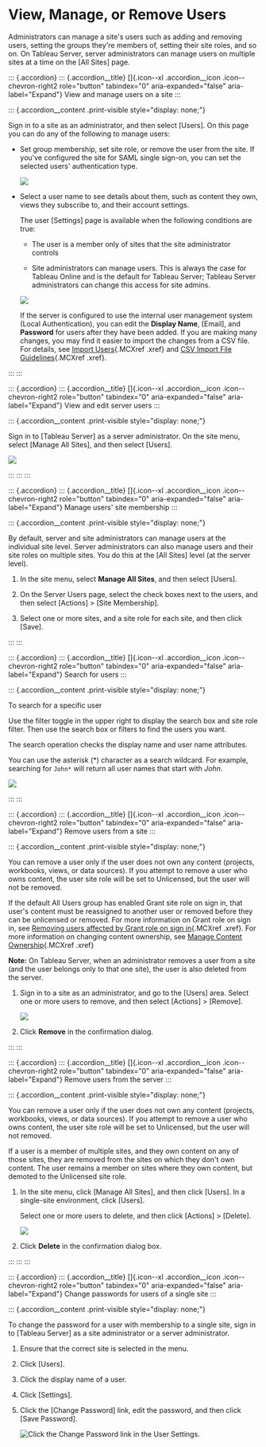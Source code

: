 

View, Manage, or Remove Users
=============================
Administrators can manage a site's users such as adding and removing
users, setting the groups they're members of, setting their site roles,
and so on. On Tableau Server, server administrators can manage users on
multiple sites at a time on the [All Sites] page.

<div>

::: {.accordion}
::: {.accordion__title}
[]{.icon--xl .accordion__icon .icon--chevron-right2 role="button"
tabindex="0" aria-expanded="false" aria-label="Expand"} View and manage
users on a site
:::

::: {.accordion__content .print-visible style="display: none;"}
<div>

Sign in to a site as an administrator, and then select
[Users]. On this page you can do any of the following to
manage users:

-   Set group membership, set site role, or remove the user from the
    site. If you've configured the site for SAML single sign-on, you can
    set the selected users' authentication type.

    ![](./View,%20Manage,%20or%20Remove%20Users%20-%20Tableau_files/user_site_view_settings.png)

-   Select a user name to see details about them, such as content they
    own, views they subscribe to, and their account settings.

    The user [Settings] page is available when the following
    conditions are true:

    -   The user is a member only of sites that the site administrator
        controls

    -   Site administrators can manage users. This is always the case
        for Tableau Online and is the default for Tableau Server;
        Tableau Server administrators can change this access for site
        admins.

    ![](./View,%20Manage,%20or%20Remove%20Users%20-%20Tableau_files/user_site_view_settings2.png)

    If the server is configured to use the internal user management
    system (Local Authentication), you can edit the **Display Name**,
    [Email], and **Password** for users after they have been
    added. If you are making many changes, you may find it easier to
    import the changes from a CSV file. For details, see [Import
    Users](https://help.tableau.com/current/server/en-us/users_import.htm){.MCXref
    .xref} and [CSV Import File
    Guidelines](https://help.tableau.com/current/server/en-us/csvguidelines.htm){.MCXref
    .xref}.

</div>
:::
:::

</div>


::: {.accordion}
::: {.accordion__title}
[]{.icon--xl .accordion__icon .icon--chevron-right2 role="button"
tabindex="0" aria-expanded="false" aria-label="Expand"} View and edit
server users
:::

::: {.accordion__content .print-visible style="display: none;"}
<div>

Sign in to [Tableau Server] as a server
administrator. On the site menu, select [Manage All Sites],
and then select [Users].

![](./View,%20Manage,%20or%20Remove%20Users%20-%20Tableau_files/user_srvr_view_settings1.png)

</div>
:::
:::
:::

::: {.accordion}
::: {.accordion__title}
[]{.icon--xl .accordion__icon .icon--chevron-right2 role="button"
tabindex="0" aria-expanded="false" aria-label="Expand"} Manage users'
site membership
:::

::: {.accordion__content .print-visible style="display: none;"}
<div>

By default, server and site administrators can manage users at the
individual site level. Server administrators can also manage users and
their site roles on multiple sites. You do this at the [All
Sites] level (at the server level).

1.  In the site menu, select **Manage All Sites**, and then select
    [Users].

2.  On the Server Users page, select the check boxes next to the users,
    and then select [Actions] \> [Site
    Membership].

3.  Select one or more sites, and a site role for each site, and then
    click [Save].

</div>
:::
:::

<div>

::: {.accordion}
::: {.accordion__title}
[]{.icon--xl .accordion__icon .icon--chevron-right2 role="button"
tabindex="0" aria-expanded="false" aria-label="Expand"} Search for users
:::

::: {.accordion__content .print-visible style="display: none;"}
<div>

To search for a specific user

Use the filter toggle in the upper right to display the search box and
site role filter. Then use the search box or filters to find the users
you want.

The search operation checks the display name and user name attributes.

You can use the asterisk (\*) character as a search wildcard. For
example, searching for `John*` will return all user names that start
with *John*.

![](./View,%20Manage,%20or%20Remove%20Users%20-%20Tableau_files/user_view_search.png)

</div>
:::
:::

</div>

<div>

::: {.accordion}
::: {.accordion__title}
[]{.icon--xl .accordion__icon .icon--chevron-right2 role="button"
tabindex="0" aria-expanded="false" aria-label="Expand"} Remove users
from a site
:::

::: {.accordion__content .print-visible style="display: none;"}
<div>

You can remove a user only if the user does not own any content
(projects, workbooks, views, or data sources). If you attempt to remove
a user who owns content, the user site role will be set to Unlicensed,
but the user will not be removed.

If the default All Users group has enabled Grant site role on sign in,
that user\'s content must be reassigned to another user or removed
before they can be unlicensed or removed. For more information on Grant
role on sign in, see [Removing users affected by Grant role on sign
in](https://help.tableau.com/current/server/en-us/grant_role.htm#remove){.MCXref
.xref}. For more information on changing content ownership, see [Manage
Content
Ownership](https://help.tableau.com/current/server/en-us/owner.htm){.MCXref
.xref}

**Note:** On Tableau Server, when an administrator removes a user from a
site (and the user belongs only to that one site), the user is also
deleted from the server.

1.  Sign in to a site as an administrator, and go to the
    [Users] area. Select one or more users to remove, and
    then select [Actions] \> [Remove].

    ![](./View,%20Manage,%20or%20Remove%20Users%20-%20Tableau_files/user_site_remove.png)

2.  Click **Remove** in the confirmation dialog.

</div>
:::
:::

</div>


::: {.accordion}
::: {.accordion__title}
[]{.icon--xl .accordion__icon .icon--chevron-right2 role="button"
tabindex="0" aria-expanded="false" aria-label="Expand"} Remove users
from the server
:::

::: {.accordion__content .print-visible style="display: none;"}
<div>

You can remove a user only if the user does not own any content
(projects, workbooks, views, or data sources). If you attempt to remove
a user who owns content, the user site role will be set to Unlicensed,
but the user will not removed.

If a user is a member of multiple sites, and they own content on any of
those sites, they are removed from the sites on which they don't own
content. The user remains a member on sites where they own content, but
demoted to the Unlicensed site role.

1.  In the site menu, click [Manage All Sites], and then
    click [Users]. In a single-site environment, click
    [Users].

    Select one or more users to delete, and then click
    [Actions] \> [Delete].

    ![](./View,%20Manage,%20or%20Remove%20Users%20-%20Tableau_files/user_srvr_delete.png)

2.  Click **Delete** in the confirmation dialog box.

</div>
:::
:::
:::


::: {.accordion}
::: {.accordion__title}
[]{.icon--xl .accordion__icon .icon--chevron-right2 role="button"
tabindex="0" aria-expanded="false" aria-label="Expand"} Change passwords
for users of a single site
:::

::: {.accordion__content .print-visible style="display: none;"}
<div>

To change the password for a user with membership to a single site, sign
in to [Tableau Server] as a site administrator or
a server administrator.

1.  Ensure that the correct site is selected in the menu.

2.  Click [Users].

3.  Click the display name of a user.

4.  Click [Settings].

5.  Click the [Change Password] link, edit the password, and
    then click [Save Password].

    ![Click the Change Password link in the User
    Settings.](./View,%20Manage,%20or%20Remove%20Users%20-%20Tableau_files/users_change_password.png)

